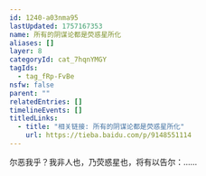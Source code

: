 ```yaml
---
id: 1240-a03nma95
lastUpdated: 1757167353
name: 所有的阴谋论都是荧惑星所化
aliases: []
layer: 8
categoryId: cat_7hqnYMGY
tagIds:
  - tag_fRp-FvBe
nsfw: false
parent: ""
relatedEntries: []
timelineEvents: []
titledLinks:
  - title: "相关链接: 所有的阴谋论都是荧惑星所化"
    url: https://tieba.baidu.com/p/9148551114
---
```


尔恶我乎？我非人也，乃荧惑星也，将有以告尔：……